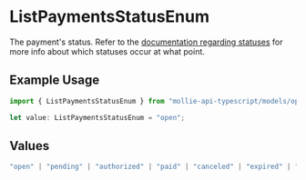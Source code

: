 # ListPaymentsStatusEnum

The payment's status. Refer to the [documentation regarding statuses](https://docs.mollie.com/docs/status-change#/) for more info about which
statuses occur at what point.

## Example Usage

```typescript
import { ListPaymentsStatusEnum } from "mollie-api-typescript/models/operations";

let value: ListPaymentsStatusEnum = "open";
```

## Values

```typescript
"open" | "pending" | "authorized" | "paid" | "canceled" | "expired" | "failed"
```